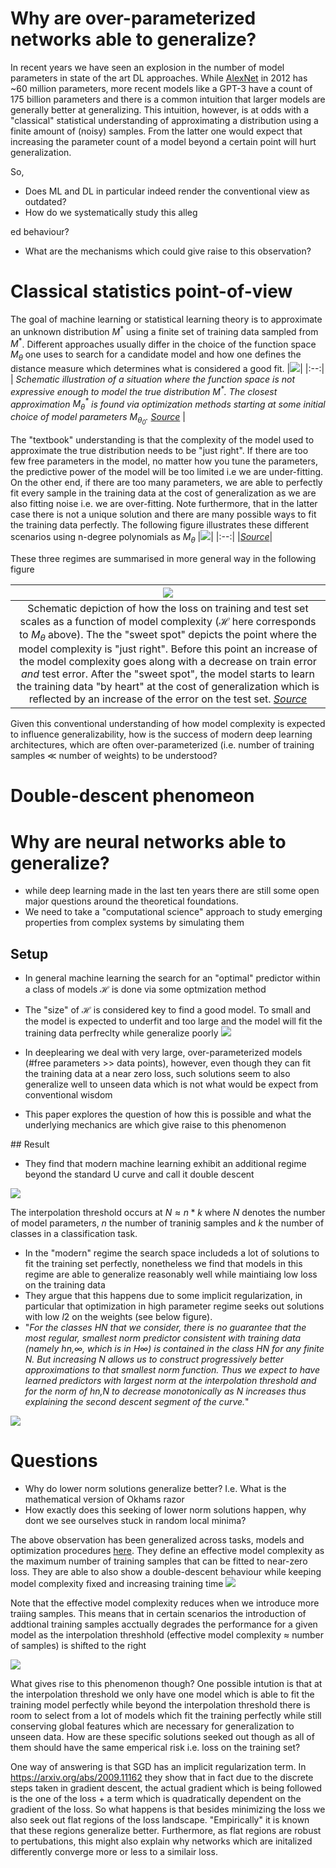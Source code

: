
# Why are over-parameterized networks able to generalize?

In recent years we have seen an explosion in the number of model parameters in state of the art DL approaches. While [AlexNet](https://papers.nips.cc/paper/2012/file/c399862d3b9d6b76c8436e924a68c45b-Paper.pdf) in 2012 has ~60 million parameters, more recent models like a GPT-3 have a count of 175 billion parameters and there is a common intuition that larger models are generally better at generalizing. This intuition, however, is at odds with a "classical" statistical understanding of approximating a distribution using a finite amount of (noisy) samples. From the latter one would expect that increasing the parameter count of a model beyond a certain point will hurt generalization. 

So,
* Does ML and DL in particular indeed render the conventional view as outdated?
* How do we systematically study this alleg

ed behaviour?
* What are the mechanisms which could give raise to this observation?

# Classical statistics point-of-view
The goal of machine learning or statistical learning theory is to approximate an unknown distribution $M^*$ using a finite set of training data sampled from $M^*$. Different approaches usually differ in the choice of the function space $M_{\theta}$ one uses to search for a candidate model and how one defines the distance measure which determines what is considered a good fit.
|![](2022-09-30-11-59-12.png)|
|:--:| 
| *Schematic illustration of a situation where the function space is not expressive enough to model the true distribution $M^*$. The closest approximation $M^*_{\theta}$ is found via optimization methods starting at some initial choice of model parameters $M_{\theta_0}$. [Source](https://mml-book.github.io/)* |

The "textbook" understanding is that the complexity of the model used to approximate the true distribution needs to be "just right". If there are too few free parameters in the model, no matter how you tune the parameters, the predictive power of the model will be too limited i.e we are under-fitting. On the other end, if there are too many parameters, we are able to perfectly fit every sample in the training data at the cost of generalization as we are also fitting noise i.e. we are over-fitting. Note furthermore, that in the latter case there is not a unique solution and there are many possible ways to fit the training data perfectly. 
The following figure illustrates these different scenarios using n-degree polynomials as $M_{\theta}$ 
|![](2022-09-30-19-28-09.png)|
|:--:|
|*[Source](https://mml-book.github.io/)*|

These three regimes are summarised in more general way in the following figure

|![](2022-09-30-19-43-56.png)|
|:--:|
|Schematic depiction of how the loss on training and test set scales as a function of model complexity ($\mathcal{H}$ here corresponds to $M_{\theta}$ above). The the "sweet spot" depicts the point where the model complexity is "just right". Before this point an increase of the model complexity goes along with a decrease on train error *and* test error. After the "sweet spot", the model starts to learn the training data "by heart" at the cost of generalization which is reflected by an increase of the error on the test set.  *[Source](https://arxiv.org/abs/1812.11118)*|

Given this conventional understanding of how model complexity is expected to influence generalizability, how is the success of modern deep learning architectures, which are often over-parameterized (i.e. number of training samples $\ll$ number of weights) to be understood?

# Double-descent phenomeon 
# Why are neural networks able to generalize?
* while deep learning made in the last ten years there are still some open major questions around the theoretical foundations. 
* We need to take a "computational science" approach to study emerging properties from complex systems by simulating them
## Setup
* In general machine learning the search for an "optimal" predictor within a class of models $\mathcal{H}$ is done via some optmization method
* The "size" of $\mathcal{H}$ is considered key to find a good model. To small and the model is expected to underfit and too large and the model will fit the training data perfreclty while generalize poorly
![](2022-09-25-11-16-33.png)

* In deeplearing we deal with very large, over-parameterized models (#free parameters >> data points), however, even though they can fit the  training data at a near zero loss, such solutions seem to also generalize well to unseen data which is not what would be expect from conventional wisdom
* This paper explores the question of how this is possible and what the underlying mechanics are which give raise to this phenomenon

## Result
* They find that modern machine learning exhibit an additional regime beyond the standard U curve and call it double descent

![](2022-09-25-11-17-02.png)

The interpolation threshold occurs at $N \approx n*k$ where $N$ denotes the number of model parameters, $n$ the number of traninig samples and $k$ the number of classes in a classification task.
* In the "modern" regime the search space includeds a lot of solutions to fit the training set perfectly, nonetheless we find that models in this regime are able to generalize reasonably well while maintiaing low loss on the training data
* They argue that this happens due to some implicit regularization, in particular that optimization in high parameter regime seeks out solutions with low $l2$ on the weights (see below figure).
* "*For the classes HN that we consider, there is no guarantee that the most regular, smallest norm predictor consistent with training data (namely hn,∞, which is in H∞) is contained in the class HN for any finite N. But increasing N allows us to construct progressively better approximations to that smallest norm function. Thus we expect to have learned predictors with largest norm at the interpolation threshold and for the norm of hn,N to decrease monotonically as N increases thus explaining the second descent segment of the curve.*"

![](2022-09-25-11-21-40.png)

# Questions
* Why do lower norm solutions generalize better? I.e. What is the mathematical version of Okhams razor
* How exactly does this seeking of lower norm solutions happen, why dont we see ourselves stuck in random local minima?

The above observation has been generalized across tasks, models and optimization procedures [here](https://arxiv.org/pdf/1912.02292.pdf). They define an effective model complexity as the maximum number of training samples that can be fitted to near-zero loss. They are able to also show a double-descent behaviour while keeping model complexity fixed and increasing training time
![](2022-09-26-14-45-00.png)

Note that the effective model complexity reduces when we introduce more traiing samples. This means that in certain scenarios the introduction of addtional training samples acctually degrades the performance for a given model as the interpolation threshhold (effective model complexity $\approx$ number of samples) is shifted to the right

![](2022-09-26-15-13-39.png)

What gives rise to this phenomenon though? One possible intution is that at the interpolation threshold we only have one model which is able to fit the training model perfectly while beyond the interpolation threshold there is room to select from a lot of models which fit the training perfectly while still conserving global features which are necessary for generalization to unseen data. How are these specific solutions seeked out though as all of them should have the same emperical risk i.e. loss on the training set?

One way of answering is that SGD has an implicit regularization term. In https://arxiv.org/abs/2009.11162 they show that in fact due to the discrete steps taken in gradient descent, the actual gradient which is being followed is the one of the loss + a term which is quadratically dependent on the gradient of the loss. So what happens is that besides minimizing the loss we also seek out flat regions of the loss landscape. "Empirically" it is known that these regions generalize better. Furthermore, as flat regions are robust to pertubations, this might also explain why networks which are initalized differently converge more or less to a similair loss.

